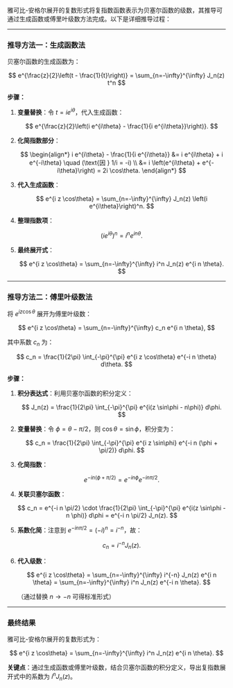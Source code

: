 雅可比-安格尔展开的复数形式将复指数函数表示为贝塞尔函数的级数，其推导可通过生成函数或傅里叶级数方法完成。以下是详细推导过程：

---

### **推导方法一：生成函数法**

贝塞尔函数的生成函数为：

$$
e^{\frac{z}{2}\left(t - \frac{1}{t}\right)} = \sum_{n=-\infty}^{\infty} J_n(z) t^n
$$

**步骤：**

1. **变量替换**：令 $t = i e^{i\theta}$，代入生成函数：

   $$
   e^{\frac{z}{2}\left(i e^{i\theta} - \frac{1}{i e^{i\theta}}\right)}.
   $$
2. **化简指数部分**：

   $$ 
   \begin{align*}
   i e^{i\theta} - \frac{1}{i e^{i\theta}} &= i e^{i\theta} + i e^{-i\theta} \quad (\text{因 } 1/i = -i) \\
   &= i \left(e^{i\theta} + e^{-i\theta}\right) = 2i \cos\theta.
   \end{align*}
   $$
3. **代入生成函数**：

   $$
   e^{i z \cos\theta} = \sum_{n=-\infty}^{\infty} J_n(z) \left(i e^{i\theta}\right)^n.
   $$
4. **整理指数项**：

   $$
   \left(i e^{i\theta}\right)^n = i^n e^{i n \theta}.
   $$
5. **最终展开式**：

   $$
   e^{i z \cos\theta} = \sum_{n=-\infty}^{\infty} i^n J_n(z) e^{i n \theta}.
   $$

---

### **推导方法二：傅里叶级数法**

将 $e^{i z \cos\theta}$ 展开为傅里叶级数：

$$
e^{i z \cos\theta} = \sum_{n=-\infty}^{\infty} c_n e^{i n \theta},
$$

其中系数 $c_n$ 为：

$$
c_n = \frac{1}{2\pi} \int_{-\pi}^{\pi} e^{i z \cos\theta} e^{-i n \theta} d\theta.
$$

**步骤：**

1. **积分表达式**：利用贝塞尔函数的积分定义：

   $$
   J_n(z) = \frac{1}{2\pi} \int_{-\pi}^{\pi} e^{i(z \sin\phi - n\phi)} d\phi.
   $$
2. **变量替换**：令 $\phi = \theta - \pi/2$，则 $\cos\theta = \sin\phi$，积分变为：

   $$
   c_n = \frac{1}{2\pi} \int_{-\pi}^{\pi} e^{i z \sin\phi} e^{-i n (\phi + \pi/2)} d\phi.
   $$
3. **化简指数**：

   $$
   e^{-i n (\phi + \pi/2)} = e^{-i n \phi} e^{-i n \pi/2}.
   $$
4. **关联贝塞尔函数**：

   $$
   c_n = e^{-i n \pi/2} \cdot \frac{1}{2\pi} \int_{-\pi}^{\pi} e^{i(z \sin\phi - n \phi)} d\phi = e^{-i n \pi/2} J_n(z).
   $$
5. **系数化简**：注意到 $e^{-i n \pi/2} = (-i)^n = i^{-n}$，故：

   $$
   c_n = i^{-n} J_n(z).
   $$
6. **代入级数**：

   $$
   e^{i z \cos\theta} = \sum_{n=-\infty}^{\infty} i^{-n} J_n(z) e^{i n \theta} = \sum_{n=-\infty}^{\infty} i^n J_n(z) e^{-i n \theta}.
   $$

   （通过替换 $n \to -n$ 可得标准形式）

---

### **最终结果**

雅可比-安格尔展开的复数形式为：

$$
e^{i z \cos\theta} = \sum_{n=-\infty}^{\infty} i^n J_n(z) e^{i n \theta}.
$$

**关键点**：通过生成函数或傅里叶级数，结合贝塞尔函数的积分定义，导出复指数展开式中的系数为 $i^n J_n(z)$。
